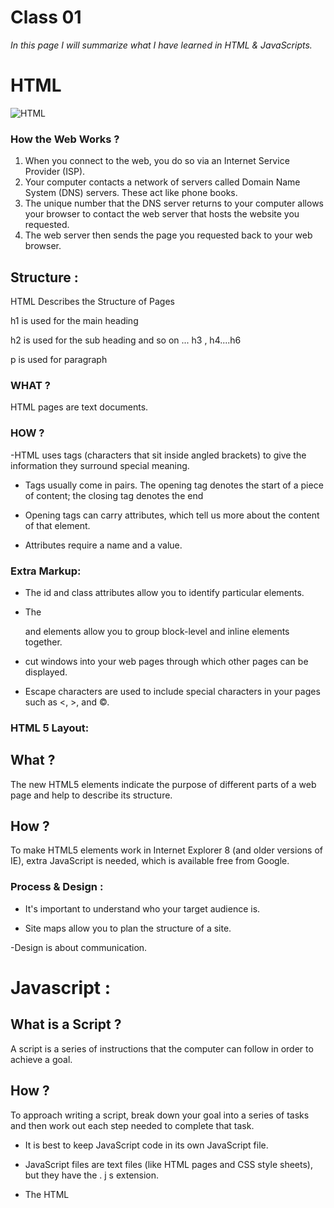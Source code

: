 # Class 01

*In this page I will summarize what I have learned in HTML & JavaScripts.*


# HTML


![HTML](https://th.bing.com/th/id/OIP.2gSXs_H04c_2b9r3q7oE6AHaE5?pid=Api&rs=1)

### How the Web Works ?

1. When you connect to the web, you do so via an Internet Service Provider (ISP).
2. Your computer contacts a network of servers called Domain Name System (DNS) servers. These act like phone books. 
3. The unique number that the DNS server returns to your computer allows your browser to contact the web server that hosts the website you requested.
4. The web server then sends the page you requested back to your web browser.

## Structure :

HTML Describes the Structure of Pages

 h1 is used for the main heading 

h2 is used for the sub heading and so on ... h3 , h4....h6

p is used for paragraph




### WHAT ?

HTML pages are text documents.


### HOW ?

-HTML uses tags (characters that sit inside angled brackets) to give the information they surround special meaning.
 
- Tags usually come in pairs. The opening tag denotes the start of a piece of content; the closing tag denotes the end

- Opening tags can carry attributes, which tell us more about the content of that element.

-  Attributes require a name and a value.

### Extra Markup:

-  The id and class attributes allow you to identify particular elements.

- The <div> and <span> elements allow you to group block-level and inline elements together.
  
- <iframes> cut windows into your web pages through which other pages can be displayed.
  
- Escape characters are used to include special characters in your pages such as <, >, and ©.


### HTML 5 Layout:

## What ?

The new HTML5 elements indicate the purpose of different parts of a web page and help to describe its structure.

## How ?

To make HTML5 elements work in Internet Explorer 8 (and older versions of IE), extra JavaScript is needed, which is available free from Google.

### Process & Design :

- It's important to understand who your target audience is.

- Site maps allow you to plan the structure of a site.

-Design is about communication. 


# Javascript :

## What is a Script ?

A script is a series of instructions that the computer can follow in order to achieve a goal.

## How ? 

To approach writing a script, break down your goal into a series of tasks and then work out each step needed to complete that task.

- It is best to keep JavaScript code in its own JavaScript file.

-  JavaScript files are text files (like HTML pages and CSS style sheets), but they have the . j s extension. 

- The HTML <script> element is used in HTML pages to tell the browser to load the JavaScript file 
 
 -Web browsers use HTML markup to create a model of the web page. Each element creates its own node (which is a kind of object).
 
 - To make web pages interactive, you write code that uses the browser's model of the web page.






